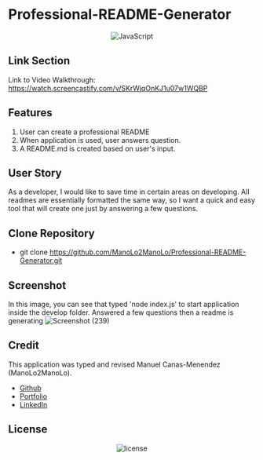 # Professional-README-Generator
<p align="center">
    <img align="center" src="https://img.shields.io/badge/-JavaScript-000000?style=for-the-badge&logo=JavaScript" alt="JavaScript" />
</p>

## Link Section
Link to Video Walkthrough: https://watch.screencastify.com/v/SKrWjqOnKJ1u07w1WQBP

## Features
1. User can create a professional README
2. When application is used, user answers question.
3. A README.md is created based on user's input.

## User Story
As a developer, I would like to save time in certain areas on developing. All readmes are essentially formatted the same way, so I want a quick and easy tool that will create one just by answering a few questions.

## Clone Repository
* git clone https://github.com/ManoLo2ManoLo/Professional-README-Generator.git

## Screenshot
In this image, you can see that typed 'node index.js' to start application inside the develop folder. Answered a few questions then a readme is generating
![Screenshot (239)](https://user-images.githubusercontent.com/88364269/138629027-a261c607-c36a-4914-8fbc-40f425e57655.png)

## Credit
This application was typed and revised Manuel Canas-Menendez (ManoLo2ManoLo). <br />

* [Github](https://github.com/ManoLo2ManoLo)
* [Portfolio](https://manolo2manolo.github.io/React-Portfolio/)
* [LinkedIn](https://www.linkedin.com/in/manuel-canas-menendez-33354b21b/)

## License
<p align="center">
    <img align="center" src="https://img.shields.io/github/license/ManoLo2ManoLo/Professional-README-Generator?style=for-the-badge" alt="license" />
</p>